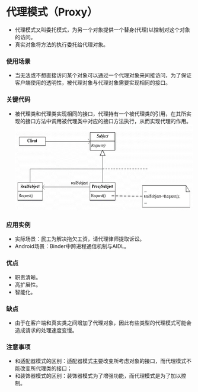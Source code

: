 # 代理模式（Proxy） 
- 代理模式又叫委托模式，为另一个对象提供一个替身(代理)以控制对这个对象的访问。
- 真实对象将方法的执行委托给代理对象。

### 使用场景
- 当无法或不想直接访问某个对象可以通过一个代理对象来间接访问，为了保证客户端使用的透明性，被代理对象与代理对象需要实现相同的接口。

### 关键代码
- 被代理类和代理类实现相同的接口，代理持有一个被代理类的引用，在其所实现的接口方法中调用被代理类中对应的接口方法执行，从而实现代理的作用。
 ![代理模式UML](https://github.com/KisCode/DesignPattern/blob/master/imgage/Proxy.png)


### 应用实例 
- 实际场景：民工为解决拖欠工资，请代理律师提取诉讼。 
- Android场景：Binder中跨进程通信机制与AIDL。 

### 优点 
- 职责清晰。 
- 高扩展性。 
- 智能化。

### 缺点
- 由于在客户端和真实类之间增加了代理对象，因此有些类型的代理模式可能会造成请求的处理速度变慢。 

### 注意事项
- 和适配器模式的区别：适配器模式主要改变所考虑对象的接口，而代理模式不能改变所代理类的接口；
- 和装饰器模式的区别：装饰器模式为了增强功能，而代理模式是为了加以控制。
